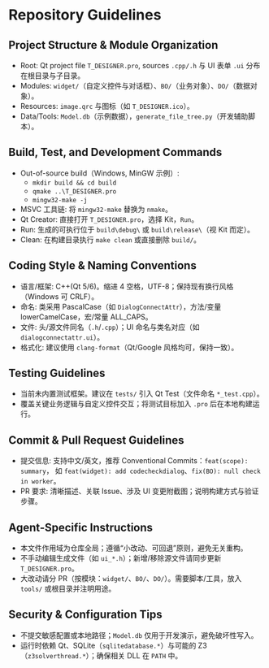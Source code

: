 # Repository Guidelines

## Project Structure & Module Organization
- Root: Qt project file `T_DESIGNER.pro`, sources `.cpp/.h` 与 UI 表单 `.ui` 分布在根目录与子目录。
- Modules: `widget/`（自定义控件与对话框）、`BO/`（业务对象）、`DO/`（数据对象）。
- Resources: `image.qrc` 与图标（如 `T_DESIGNER.ico`）。
- Data/Tools: `Model.db`（示例数据），`generate_file_tree.py`（开发辅助脚本）。

## Build, Test, and Development Commands
- Out-of-source build（Windows, MinGW 示例）:
  - `mkdir build && cd build`
  - `qmake ..\T_DESIGNER.pro`
  - `mingw32-make -j`
- MSVC 工具链: 将 `mingw32-make` 替换为 `nmake`。
- Qt Creator: 直接打开 `T_DESIGNER.pro`，选择 Kit，`Run`。
- Run: 生成的可执行位于 `build\debug\` 或 `build\release\`（视 Kit 而定）。
- Clean: 在构建目录执行 `make clean` 或直接删除 `build/`。

## Coding Style & Naming Conventions
- 语言/框架: C++(Qt 5/6)。缩进 4 空格，UTF-8；保持现有换行风格（Windows 可 CRLF）。
- 命名: 类采用 PascalCase（如 `DialogConnectAttr`），方法/变量 lowerCamelCase，宏/常量 ALL_CAPS。
- 文件: 头/源文件同名（`.h`/`.cpp`）；UI 命名与类名对应（如 `dialogconnectattr.ui`）。
- 格式化: 建议使用 `clang-format`（Qt/Google 风格均可，保持一致）。

## Testing Guidelines
- 当前未内置测试框架。建议在 `tests/` 引入 Qt Test（文件命名 `*_test.cpp`）。
- 覆盖关键业务逻辑与自定义控件交互；将测试目标加入 `.pro` 后在本地构建运行。

## Commit & Pull Request Guidelines
- 提交信息: 支持中文/英文，推荐 Conventional Commits：`feat(scope): summary`，
  如 `feat(widget): add codecheckdialog`、`fix(BO): null check in worker`。
- PR 要求: 清晰描述、关联 Issue、涉及 UI 变更附截图；说明构建方式与验证步骤。

## Agent-Specific Instructions
- 本文件作用域为仓库全局；遵循“小改动、可回退”原则，避免无关重构。
- 不手动编辑生成文件（如 `ui_*.h`）；新增/移除源文件请同步更新 `T_DESIGNER.pro`。
- 大改动请分 PR（按模块：`widget/`、`BO/`、`DO/`）。需要脚本/工具，放入 `tools/` 或根目录并注明用途。

## Security & Configuration Tips
- 不提交敏感配置或本地路径；`Model.db` 仅用于开发演示，避免破坏性写入。
- 运行时依赖 Qt、SQLite（`sqlitedatabase.*`）与可能的 Z3（`z3solverthread.*`）；确保相关 DLL 在 `PATH` 中。

